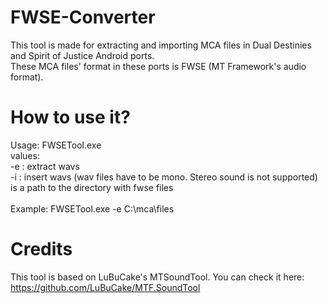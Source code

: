 # FWSE-Converter

This tool is made for extracting and importing MCA files in Dual Destinies and Spirit of Justice Android ports.<br>
These MCA files' format in these ports is FWSE (MT Framework's audio format).<br>

# How to use it?
Usage: FWSETool.exe <mode> <path><br>
<mode> values:<br>
-e : extract wavs<br>
-i : insert wavs (wav files have to be mono. Stereo sound is not supported)<br>
<path> is a path to the directory with fwse files<br><br>
Example: FWSETool.exe -e C:\\mca\\files

# Credits
This tool is based on LuBuCake's MTSoundTool. You can check it here: https://github.com/LuBuCake/MTF.SoundTool
